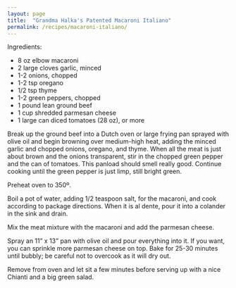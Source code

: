 ```yaml
---
layout: page
title:  "Grandma Halka's Patented Macaroni Italiano"
permalink: /recipes/macaroni-italiano/
---
```

Ingredients:

- 8 oz elbow macaroni
- 2 large cloves garlic, minced
- 1-2 onions, chopped
- 1-2 tsp oregano
- 1/2 tsp thyme
- 1-2 green peppers, chopped
- 1 pound lean ground beef
- 1 cup shredded parmesan cheese
- 1 large can diced tomatoes (28 oz), or more

Break up the ground beef into a Dutch oven or large frying pan sprayed with olive oil and begin browning over medium-high heat, adding the minced garlic and chopped onions, oregano, and thyme. When all the meat is just about brown and the onions transparent, stir in the chopped green pepper and the can of tomatoes.  This panload should smell really good. Continue cooking until the green pepper is just limp, still bright green.

Preheat oven to 350º.

Boil a pot of water, adding 1/2 teaspoon salt, for the macaroni, and cook according to package directions. When it is al dente, pour it into a colander in the sink and drain.

Mix the meat mixture with the macaroni and add the parmesan cheese.

Spray an 11” x 13” pan with olive oil and pour everything into it. If you want, you can sprinkle more parmesan cheese on top. Bake for 25-30 minutes until bubbly; be careful not to overcook as it will dry out.

Remove from oven and let sit a few minutes before serving up with a nice Chianti and a big green salad.
